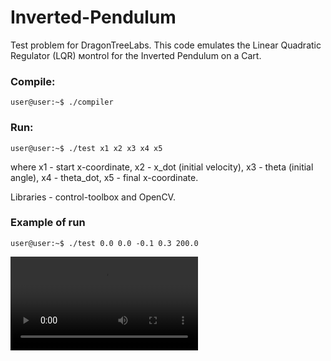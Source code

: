 # Inverted-Pendulum
Test problem for DragonTreeLabs. This code emulates the Linear Quadratic Regulator (LQR) мontrol for the Inverted Pendulum on a Cart. 

### Compile:
```console
user@user:~$ ./compiler
```

### Run:
```console
user@user:~$ ./test x1 x2 x3 x4 x5
```
where x1 - start x-coordinate, x2 - x_dot (initial velocity), x3 - theta (initial angle), x4 - theta_dot, x5 - final x-coordinate.

Libraries - control-toolbox and OpenCV.
### Example of run
```console
user@user:~$ ./test 0.0 0.0 -0.1 0.3 200.0
```

![](demo.MOV)

<!-- <video width="320" height="240" controls>
  <source src="demo.MOV" type="video/mp4">
</video>
 -->
